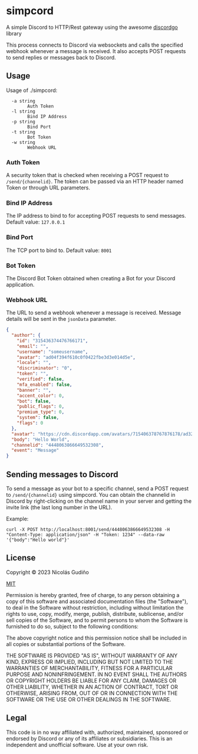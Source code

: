# simpcord

A simple Discord to HTTP/Rest gateway using the awesome [discordgo](https://github.com/bwmarrin/discordgo) library

This process connects to Discord via websockets and calls the specified webhook whenever a message is received. It also accepts POST requests to send replies or messages back to Discord.

## Usage

Usage of ./simpcord:
```
  -a string
        Auth Token
  -l string
        Bind IP Address
  -p string
        Bind Port
  -t string
        Bot Token
  -w string
        Webhook URL
```

### Auth Token
A security token that is checked when receiving a POST request to `/send/{channelid}`. The token can be passed via an HTTP header named Token or through URL parameters.

### Bind IP Address
The IP address to bind to for accepting POST requests to send messages. Default value: `127.0.0.1`

### Bind Port
The TCP port to bind to. Default value: `8001`

### Bot Token
The Discord Bot Token obtained when creating a Bot for your Discord application.

### Webhook URL
The URL to send a webhook whenever a message is received. Message details will be sent in the `jsonData` parameter.

```json
{
  "author": {
    "id": "315436374476766171",
    "email": "",
    "username": "someusername",
    "avatar": "ad04f394f610c0f0422fbe3d3e014d5e",
    "locale": "",
    "discriminator": "0",
    "token": "",
    "verified": false,
    "mfa_enabled": false,
    "banner": "",
    "accent_color": 0,
    "bot": false,
    "public_flags": 0,
    "premium_type": 0,
    "system": false,
    "flags": 0
  },
  "avatar": "https://cdn.discordapp.com/avatars/715406378767876178/ad326f690f610c0f0452fbe3d1e01413e.png",
  "body": "Hello World",
  "channelid": "4448063866649532308",
  "event": "Message"
}
```

## Sending messages to Discord

To send a message as your bot to a specific channel, send a POST request to `/send/{channelid}` using simpcord. You can obtain the channelid in Discord by right-clicking on the channel name in your server and getting the invite link (the last long number in the URL).

Example:

```
curl -X POST http://localhost:8001/send/4448063866649532308 -H "Content-Type: application/json" -H "Token: 1234" --data-raw '{"body":"Hello world"}'
```

## License

Copyright &copy; 2023 Nicolás Gudiño

[MIT](https://choosealicense.com/licenses/mit/)

Permission is hereby granted, free of charge, to any person obtaining a copy of
this software and associated documentation files (the "Software"), to deal in
the Software without restriction, including without limitation the rights to
use, copy, modify, merge, publish, distribute, sublicense, and/or sell copies
of the Software, and to permit persons to whom the Software is furnished to do
so, subject to the following conditions:

The above copyright notice and this permission notice shall be included in all
copies or substantial portions of the Software.

THE SOFTWARE IS PROVIDED "AS IS", WITHOUT WARRANTY OF ANY KIND, EXPRESS OR
IMPLIED, INCLUDING BUT NOT LIMITED TO THE WARRANTIES OF MERCHANTABILITY,
FITNESS FOR A PARTICULAR PURPOSE AND NONINFRINGEMENT. IN NO EVENT SHALL THE
AUTHORS OR COPYRIGHT HOLDERS BE LIABLE FOR ANY CLAIM, DAMAGES OR OTHER
LIABILITY, WHETHER IN AN ACTION OF CONTRACT, TORT OR OTHERWISE, ARISING FROM,
OUT OF OR IN CONNECTION WITH THE SOFTWARE OR THE USE OR OTHER DEALINGS IN THE
SOFTWARE.

## Legal

This code is in no way affiliated with, authorized, maintained, sponsored or
endorsed by Discord or any of its affiliates or subsidiaries. This is an
independent and unofficial software. Use at your own risk.
